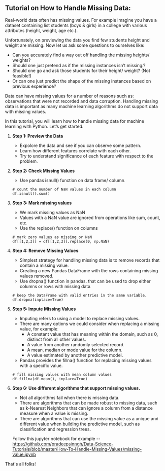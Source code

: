 ## Tutorial on How to Handle Missing Data:

Real-world data often has missing values. For example imagine you have a dataset containing list students (boys & girls) in a college with various attributes (height, weight, age etc.). 

Unfortunately, on previewing the data you find few students height and weight are missing. Now let us ask some questions to ourselves like:

  - Can you accurately find a way out off handling the missing heights/ weights?
  - Should one just pretend as if the missing instances isn’t missing.?
  - Should one go and ask those students for their height/ weight? (Not feasible!)
  - Or can one just predict the shape of the missing instances based on previous experience?

Data can have missing values for a number of reasons such as: observations that were not recorded and data corruption. Handling missing data is important as many machine learning algorithms do not support data with missing values.

In this tutorial, you will learn how to handle missing data for machine learning with Python. Let’s get started.

1. **Step 1: Preview the Data**
   - Expolore the data and see if you can observe some pattern. 
   - Learn how different features correlate with each other. 
   - Try to understand significance of each feature with respect to the problem.
        
2. **Step 2: Check Missing Values**
   - Use pandas isnull() function on data frame/ column.
   ```
   # count the number of NaN values in each column
   df.isnull().sum()
   ```

3. **Step 3: Mark missing values**
   - We mark missing values as NaN
   - Values with a NaN value are ignored from operations like sum, count, etc.
   - Use the replace() function on columns
   ```
   # mark zero values as missing or NaN
   df[[1,2,3]] = df[[1,2,3]].replace(0, np.NaN)
   ```
   
4. **Step 4: Remove Missing Values**
   - Simplest strategy for handling missing data is to remove records that contain a missing value.
   - Creating a new Pandas DataFrame with the rows containing missing values removed.
   - Use dropna() function in pandas. that can be used to drop either columns or rows with missing data.
   ```
   # keep the DataFrame with valid entries in the same variable.
   df.dropna(inplace=True)
   ```
   
5. **Step 5: Impute Missing Values**
   - Imputing refers to using a model to replace missing values.
   - There are many options we could consider when replacing a missing value, for example:
     - A constant value that has meaning within the domain, such as 0, distinct from all other values.
     - A value from another randomly selected record.
     - A mean, median or mode value for the column.
     - A value estimated by another predictive model.
   - Pandas provides the fillna() function for replacing missing values with a specific value.
   
   ```
   # fill missing values with mean column values
   df.fillna(df.mean(), inplace=True)
   ```

6. **Step 6: Use different algorithms that support missing values.**
   - Not all algorithms fail when there is missing data.
   - There are algorithms that can be made robust to missing data, such as k-Nearest Neighbors that can ignore a column from a distance measure when a value is missing.
   - There are algorithms that can use the missing value as a unique and different value when building the predictive model, such as classification and regression trees.
   
   Follow this jupyter notebook for example -- https://github.com/pradeepsinngh/Data-Science-Tutorials/blob/master/How-To-Handle-Missing-Values/missing-value.ipynb

That's all folks!
